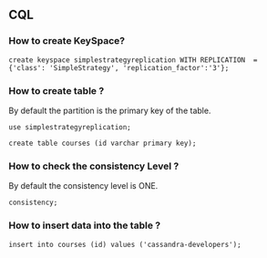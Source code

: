 ## CQL

### How to create KeySpace?

```
create keyspace simplestrategyreplication WITH REPLICATION  = {'class': 'SimpleStrategy', 'replication_factor':'3'};
```
### How to create table ?

By default the partition is the primary key of the table.
```
use simplestrategyreplication;

create table courses (id varchar primary key);

```

### How to check the consistency Level ?

By default the consistency level is ONE.  

```
consistency;
```

### How to insert data into the table ?

```
insert into courses (id) values ('cassandra-developers');
```

